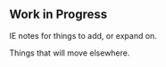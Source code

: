 Work in Progress
----------------

IE notes for things to add, or expand on.

Things that will move elsewhere.
